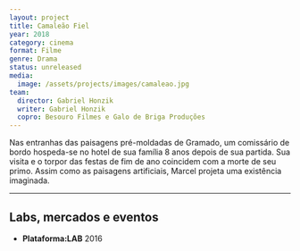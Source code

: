 ```yaml
---
layout: project
title: Camaleão Fiel
year: 2018
category: cinema
format: Filme
genre: Drama
status: unreleased
media:
  image: /assets/projects/images/camaleao.jpg
team:
  director: Gabriel Honzik
  writer: Gabriel Honzik
  copro: Besouro Filmes e Galo de Briga Produções
---
```


Nas entranhas das paisagens pré-moldadas de Gramado, um comissário de bordo hospeda-se no hotel de sua família 8 anos depois de sua partida. Sua visita e o torpor das festas de fim de ano coincidem com a morte de seu primo. Assim como as paisagens artificiais, Marcel projeta uma existência imaginada.

---

## Labs, mercados e eventos
* **Plataforma:LAB** 2016
